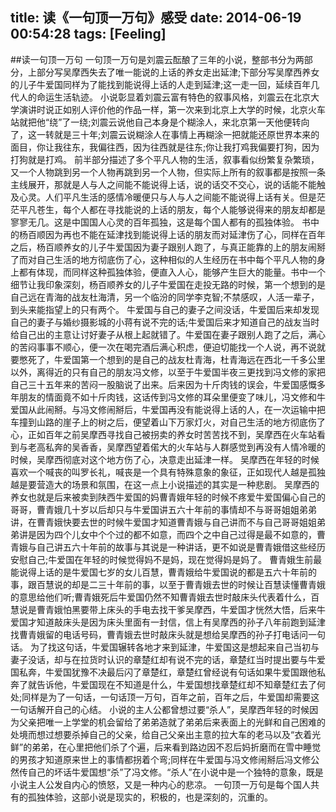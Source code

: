 title: 读《一句顶一万句》感受
date: 2014-06-19 00:54:28
tags: [Feeling]
---

##读一句顶一万句
  一句顶一万句是刘震云酝酿了三年的小说，整部书分为两部分，上部分写吴摩西失去了唯一能说的上话的养女走出延津;下部分写吴摩西养女的儿子牛爱国同样为了能找到能说得上话的人走到延津;这一走一回，延续百年几代人的命运生活轨迹。
  小说彰显着刘震云富有特色的叙事风格，刘震云在北京大学演讲时说正如别人评价他的作品一样，第一次来到北京上大学的时候，北京火车站就把他“绕”了一绕;刘震云说他自己本身是个糊涂人，来北京第一天他便转向了，这一转就是三十年;刘震云说糊涂人在事情上再糊涂一把就能还原世界本来的面目，你让我往东，我偏往西，因为往西就是往东;你让我打鸡我偏要打狗，因为打狗就是打鸡。
  前半部分描述了多个平凡人物的生活，叙事看似纷繁复杂繁琐，又一个人物跳到另一个人物再跳到另一个人物，但实际上所有的叙事都是按照一条主线展开，那就是人与人之间能不能说得上话，说的话交不交心，说的话能不能触及心灵。人们平凡生活的感情冷暖便只与人与人之间能不能说得上话有关。但是茫茫平凡苍生，每个人都在寻找能说的上话的朋友，每个人能够说得来的朋友却都是寥寥无几。这是中国国人心灵的百年孤独，这是每个国人都有的孤独体验。
  书中的杨百顺因为再也不能在延津找到能说得上话的朋友而对延津伤了心，同样在百年之后，杨百顺养女的儿子牛爱国因为妻子跟别人跑了，与真正能靠的上的朋友闹掰了而对自己生活的地方彻底伤了心，这种相似的人生经历在书中每个平凡人物的身上都有体现，而同样这种孤独体验，便直入人心，能够产生巨大的能量。书中一个细节让我印象深刻，杨百顺养女的儿子牛爱国在走投无路的时候，第一个想到的是自己远在青海的战友杜海清，另一个临汾的同学李克智;不禁感叹，人活一辈子，到头来能指望上的只有两个。
  牛爱国与自己的妻子之间没话，牛爱国后来却发现自己的妻子与婚纱摄影城的小蒋有说不完的话;牛爱国后来才知道自己的战友当时给自己出的主意让讨好妻子从根上起就错了。牛爱国在妻子跟别人跑了之后，满心的苦闷事事不顺心，便一次在喝完酒后满心积虑，便迫切能找一个人说，再不说就要憋死了，牛爱国第一个想到的是自己的战友杜青海，杜青海远在西北一千多公里以外，离得近的只有自己的朋友冯文修，以至于牛爱国半夜三更找到冯文修的家把自己三十五年来的苦闷一股脑说了出来。后来因为十斤肉钱的误会，牛爱国感慨多年朋友的情面竟不如十斤肉钱，这话传到冯文修的耳朵里便变了味儿，冯文修和牛爱国从此闹掰。与冯文修闹掰后，牛爱国再没有能说得上话的人，在一次运输中把车撞到山路的崖子上的树之后，便望着山下万家灯火，对自己生活的地方彻底伤了心，正如百年之前吴摩西寻找自己被拐卖的养女时苦苦找不到，吴摩西在火车站看到与老高私奔的吴香香，吴摩西望着偌大的火车站与人群感觉到再没有人情冷暖的时候，吴摩西彻底对这个地方伤了心，决意走出延津一样。
  吴摩西在年轻的时候喜欢一个喊丧的叫罗长礼，喊丧是一个具有特殊意象的象征，正如现代人越是孤独越是要营造大的场景和氛围，在这一点上小说描述的其实是一种悲剧。
  吴摩西的养女也就是后来被卖到陕西牛爱国的妈曹青娥年轻的时候不疼爱牛爱国偏心自己的哥哥，曹青娥几十岁以后却只与牛爱国讲五六十年前的事情却不与哥哥姐姐弟弟讲，在曹青娥快要去世的时候牛爱国才知道曹青娥与自己讲而不与自己哥哥姐姐弟弟讲是因为四个儿女中个个过的都不如意，而四个之中自己过得是最不如意的，曹青娥与自己讲五六十年前的故事与其说是一种讲话，更不如说是曹青娥借这些经历安慰自己;牛爱国在年轻的时候觉得妈不是妈，现在觉得妈是妈了。
  曹青娥生前最能说得上话的是牛爱国七岁的女儿百慧，曹青娥给牛爱国说的都是五六十年前的事，跟百慧说的却是二三十年前的事，以至于曹青娥去世的时候让百慧读懂曹青娥的意思给他们听;曹青娥死后牛爱国仍然不知曹青娥去世时敲床头代表着什么，百慧说是曹青娥怕黑要带上床头的手电去找干爹吴摩西，牛爱国才恍然大悟，后来牛爱国才知道敲床头是因为床头里面有一封信，信上有吴摩西的孙子八年前跑到延津找曹青娥留的电话号码，曹青娥去世时敲床头就是想给吴摩西的孙子打电话问一句话。
  为了找这句话，牛爱国辗转各地才来到延津，牛爱国这是想起来自己当初与妻子没话，却与在拉货时认识的章楚红却有说不完的话，章楚红当时提出要与牛爱国私奔，牛爱国犹豫不决最后闪了章楚红，章楚红曾经说有句话如果牛爱国跟他私奔了就告诉他，牛爱国现在不知道是什么，牛爱国想找章楚红却不知章楚红去了何处;同样是为了一句话，一句话顶一万句，百年之前，百年之后，牛爱国却需要这一句话解开自己的心结。
  小说的主人公都曾想过要“杀人”，吴摩西年轻的时候因为父亲把唯一上学堂的机会留给了弟弟造就了弟弟后来表面上的光鲜和自己困难的处境而想过想要杀掉自己的父亲，给自己父亲出主意的拉大车的老马以及“衣着光鲜”的弟弟，在心里把他们杀了个遍，后来看到路边因不忍后妈折磨而在雪中睡觉的男孩才知道原来世上的事情都拐着个弯;同样在牛爱国与冯文修闹掰后冯文修公然传自己的坏话牛爱国想“杀”了冯文修。“杀人”在小说中是一个独特的意象，既是小说主人公发自内心的愤怒，又是一种内心的悲凉。
  一句顶一万句是每个国人共有的孤独体验，这部小说是现实的，积极的，也是深刻的，沉重的。
